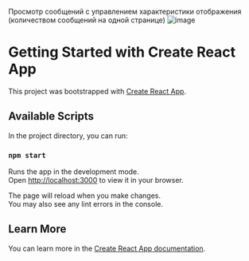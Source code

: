 Просмотр сообщений с управлением характеристики отображения (количеством сообщений на одной странице)
![image](https://github.com/yankaiova/table/assets/100922254/c26b96d3-950b-4e30-9a6b-aefcc38870c9)


# Getting Started with Create React App

This project was bootstrapped with [Create React App](https://github.com/facebook/create-react-app).

## Available Scripts

In the project directory, you can run:

### `npm start`

Runs the app in the development mode.\
Open [http://localhost:3000](http://localhost:3000) to view it in your browser.

The page will reload when you make changes.\
You may also see any lint errors in the console.


## Learn More

You can learn more in the [Create React App documentation](https://facebook.github.io/create-react-app/docs/getting-started).
